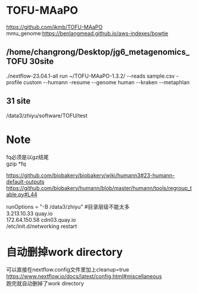 # TOFU-MAaPO

https://github.com/ikmb/TOFU-MAaPO  
mmu_genome:https://benlangmead.github.io/aws-indexes/bowtie  
## /home/changrong/Desktop/jg6_metagenomics_TOFU 30site  
./nextflow-23.04.1-all run ~/TOFU-MAaPO-1.3.2/ --reads sample.csv -profile custom --humann -resume  --genome human --kraken --metaphlan
## 31 site
/data3/zhiyu/software/TOFU/test  

# Note


fq必须是以gz结尾  
gzip *fq

https://github.com/biobakery/biobakery/wiki/humann3#23-humann-default-outputs  
https://github.com/biobakery/humann/blob/master/humann/tools/regroup_table.py#L44    


runOptions = "-B /data3/zhiyu"  #目录层级不能太多  
3.213.10.33 quay.io  
172.64.150.58 cdn03.quay.io  
/etc/init.d/networking restart  



# 自动删掉work directory
可以直接在nextflow.config文件里加上cleanup=true  
https://www.nextflow.io/docs/latest/config.html#miscellaneous  
跑完就自动删掉了work directory  
